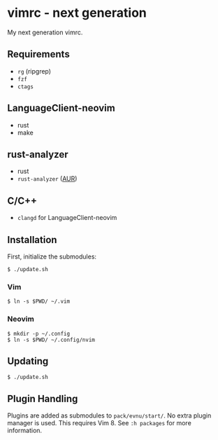 # vimrc - next generation

My next generation vimrc.

## Requirements

* `rg` (ripgrep)
* `fzf`
* `ctags`

## LanguageClient-neovim
* rust
* make

## rust-analyzer
* rust
* `rust-analyzer` ([AUR](https://aur.archlinux.org/packages/rust-analyzer-bin))

## C/C++

* `clangd` for LanguageClient-neovim

## Installation

First, initialize the submodules:

```
$ ./update.sh
```

### Vim

```
$ ln -s $PWD/ ~/.vim
```

### Neovim

```
$ mkdir -p ~/.config
$ ln -s $PWD/ ~/.config/nvim
```

## Updating

```
$ ./update.sh
```

## Plugin Handling

Plugins are added as submodules to `pack/evnu/start/`. No extra plugin manager
is used. This requires Vim 8.  See `:h packages` for more information.
